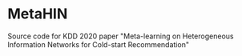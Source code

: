 # MetaHIN
Source code for KDD 2020 paper "Meta-learning on Heterogeneous Information Networks for Cold-start Recommendation"
